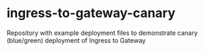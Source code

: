# ingress-to-gateway-canary
Repository with example deployment files to demonstrate canary (blue/green) deployment of Ingress to Gateway
